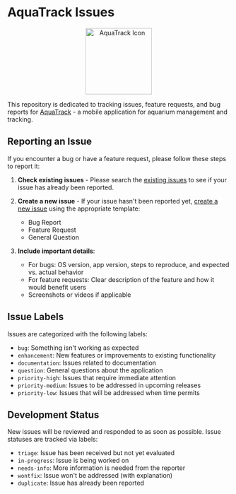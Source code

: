 # AquaTrack Issues

<p align="center">
  <img src="https://firebasestorage.googleapis.com/v0/b/aqua-track-2a7f0.firebasestorage.app/o/public%2Ficon.png?alt=media&token=5e25b701-0b9f-4c0b-b442-0ff4f80bcb91" alt="AquaTrack Icon" width="150" height="150">
</p>

This repository is dedicated to tracking issues, feature requests, and bug reports for [AquaTrack](https://github.com/jaredburnett/aqua-track) - a mobile application for aquarium management and tracking.

## Reporting an Issue

If you encounter a bug or have a feature request, please follow these steps to report it:

1. **Check existing issues** - Please search the [existing issues](https://github.com/jburnt17/aqua-track-issues/issues) to see if your issue has already been reported.

2. **Create a new issue** - If your issue hasn't been reported yet, [create a new issue](https://github.com/jburnt17/aqua-track-issues/issues/new/choose) using the appropriate template:

   - Bug Report
   - Feature Request
   - General Question

3. **Include important details**:
   - For bugs: OS version, app version, steps to reproduce, and expected vs. actual behavior
   - For feature requests: Clear description of the feature and how it would benefit users
   - Screenshots or videos if applicable

## Issue Labels

Issues are categorized with the following labels:

- `bug`: Something isn't working as expected
- `enhancement`: New features or improvements to existing functionality
- `documentation`: Issues related to documentation
- `question`: General questions about the application
- `priority-high`: Issues that require immediate attention
- `priority-medium`: Issues to be addressed in upcoming releases
- `priority-low`: Issues that will be addressed when time permits

## Development Status

New issues will be reviewed and responded to as soon as possible. Issue statuses are tracked via labels:

- `triage`: Issue has been received but not yet evaluated
- `in-progress`: Issue is being worked on
- `needs-info`: More information is needed from the reporter
- `wontfix`: Issue won't be addressed (with explanation)
- `duplicate`: Issue has already been reported
